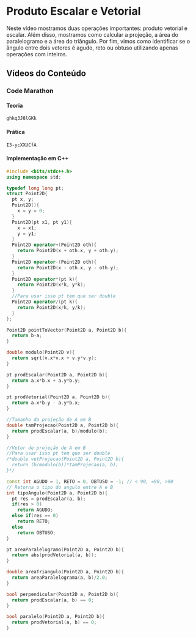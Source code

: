 # Produto Escalar e Vetorial

Neste vídeo mostramos duas operações importantes: produto vetorial e escalar. Além disso, mostramos como calcular a projeção, a área do paralelogramo e a área do triângulo. Por fim, vimos como identificar se o ângulo entre dois vetores é agudo, reto ou obtuso utilizando apenas operações com inteiros.

## Vídeos do Conteúdo

### Code Marathon

#### Teoria

```youtube
ghkq3J8lGKk
```

#### Prática

```youtube
I3-ycXXUCfA
```

#### Implementação em C++

```cpp
#include <bits/stdc++.h>
using namespace std;

typedef long long pt;
struct Point2D{
  pt x, y;
  Point2D(){
    x = y = 0;
  }
  Point2D(pt x1, pt y1){
    x = x1;
    y = y1;
  }
  Point2D operator+(Point2D oth){
    return Point2D(x + oth.x, y + oth.y);
  }
  Point2D operator-(Point2D oth){
    return Point2D(x - oth.x, y - oth.y);
  }
  Point2D operator*(pt k){
    return Point2D(x*k, y*k);
  }
  //Para usar isso pt tem que ser double
  Point2D operator/(pt k){
    return Point2D(x/k, y/k);
  }
};

Point2D pointToVector(Point2D a, Point2D b){
  return b-a;
}

double modulo(Point2D v){
  return sqrt(v.x*v.x + v.y*v.y);
}

pt prodEscalar(Point2D a, Point2D b){
  return a.x*b.x + a.y*b.y;
}

pt prodVetorial(Point2D a, Point2D b){
  return a.x*b.y - a.y*b.x;
}

//Tamanho da projeção de A em B
double tamProjecao(Point2D a, Point2D b){
  return prodEscalar(a, b)/modulo(b);
}

//Vetor de projeção de A em B
//Para usar isso pt tem que ser double
/*double vetProjecao(Point2D a, Point2D b){
  return (b/modulo(b))*tamProjecao(a, b);
}*/

const int AGUDO = 1, RETO = 0, OBTUSO = -1; // < 90, =90, >90
// Retorna o tipo do angulo entre A e B
int tipoAngulo(Point2D a, Point2D b){
  pt res = prodEscalar(a, b);
  if(res > 0)
    return AGUDO;
  else if(res == 0)
    return RETO;
  else
    return OBTUSO;
}

pt areaParalelogramo(Point2D a, Point2D b){
  return abs(prodVetorial(a, b));
}

double areaTriangulo(Point2D a, Point2D b){
  return areaParalelograma(a, b)/2.0;
}

bool perpendicular(Point2D a, Point2D b){
  return prodEscalar(a, b) == 0;
}

bool paralelo(Point2D a, Point2D b){
  return prodVetorial(a, b) == 0;
}
```
